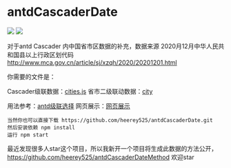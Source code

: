 # antdCascaderDate
[![](https://badgen.net/github/stars/heerey525/antdCascaderDate?color=green)](https://github.com/heerey525/antdCascaderDate)
[![](https://badgen.net/github/forks/heerey525/antdCascaderDate?color=orange)](https://github.com/heerey525/antdCascaderDate)

对于antd Cascader 内中国省市区数据的补充，数据来源 2020月12月中华人民共和国县以上行政区划代码 http://www.mca.gov.cn/article/sj/xzqh/2020/20201201.html

你需要的文件是：

Cascader级联数据：[cities.js](https://github.com/heerey525/antdCascaderDate/blob/master/src/cities.js)
省市二级联动数据：[city](https://github.com/heerey525/antdCascaderDate/tree/master/src/city)

用法参考：[antd级联选择](https://ant.design/components/cascader-cn/)
网页展示：[网页展示](https://heerey525.github.io/antdCascaderDate/dist/)

    当然你也可以直接下载 https://github.com/heerey525/antdCascaderDate.git
    然后安装依赖 npm install
    运行 npm start

最近发现很多人star这个项目，所以我新开一个项目将生成此数据的方法公开，https://github.com/heerey525/antdCascaderDateMethod 欢迎star

